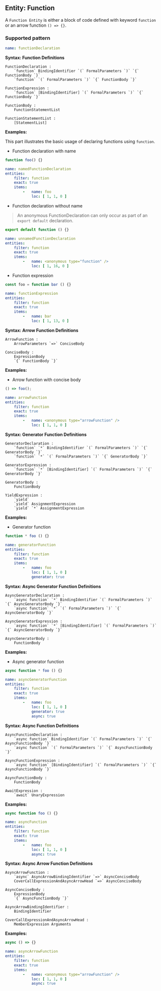 ## Entity: Function

A `Function Entity` is either a block of code defined with keyword `function` or an arrow function `() => {}`.

### Supported pattern

```yaml
name: functionDeclaration
```

**Syntax: Function Definitions**

```text
FunctionDeclaration :
    `function` BindingIdentifier `(` FormalParameters `)` `{` FunctionBody `}`
    `function` `(` FormalParameters `)` `{` FunctionBody `}`

FunctionExpression :
    `function` [BindingIdentifier] `(` FormalParameters `)` `{` FunctionBody `}`

FunctionBody :
    FunctionStatementList

FunctionStatementList :
    [StatementList]
```

**Examples:**

This part illustrates the basic usage of declaring functions using `function`.

* Function declaration with name

```js
function foo() {}
```

```yaml
name: namedFunctionDeclaration
entities:
    filter: function
    exact: true
    items:
        -   name: foo
            loc: [ 1, 1, 0 ]
```

* Function declaration without name

> An anonymous FunctionDeclaration can only occur as part of an `export default` declaration.

```js
export default function () {}
```

```yaml
name: unnamedFunctionDeclaration
entities:
    filter: function
    exact: true
    items:
        -   name: <anonymous type="function" />
            loc: [ 1, 16, 0 ]
```

* Function expression

```js
const foo = function bar () {}
```

```yaml
name: functionExpression
entities:
    filter: function
    exact: true
    items:
        -   name: bar
            loc: [ 1, 13, 0 ]
```

**Syntax: Arrow Function Definitions**

```text
ArrowFunction :
    ArrowParameters `=>` ConciseBody

ConciseBody :
    ExpressionBody
    `{` FunctionBody `}`
```

**Examples:**

* Arrow function with concise body

```js
() => foo();
```

```yaml
name: arrowFunction
entities:
    filter: function
    exact: true
    items:
        -   name: <anonymous type="arrowFunction" />
            loc: [ 1, 1, 0 ]
```

**Syntax: Generator Function Definitions**

```text
GeneratorDeclaration :
    `function` `*` BindingIdentifier `(` FormalParameters `)` `{` GeneratorBody `}`
    `function` `*` `(` FormalParameters `)` `{` GeneratorBody `}`

GeneratorExpression :
    `function` `*` [BindingIdentifier] `(` FormalParameters `)` `{` GeneratorBody `}`

GeneratorBody :
    FunctionBody

YieldExpression :
    `yield`
    `yield` AssignmentExpression
    `yield` `*` AssignmentExpression
```

**Examples:**

* Generator function

```js
function * foo () {}
```

```yaml
name: generatorFunction
entities:
    filter: function
    exact: true
    items:
        -   name: foo
            loc: [ 1, 1, 0 ]
            generator: true
```

**Syntax: Async Generator Function Definitions**

```text
AsyncGeneratorDeclaration :
    `async function` `*` BindingIdentifier `(` FormalParameters `)` `{` AsyncGeneratorBody `}`
    `async function` `*` `(` FormalParameters `)` `{` AsyncGeneratorBody `}`

AsyncGeneratorExpression :
    `async function` `*` [BindingIdentifier] `(` FormalParameters `)` `{` AsyncGeneratorBody `}`

AsyncGeneratorBody :
    FunctionBody
```

**Examples:**

* Async generator function

```js
async function * foo () {}
```

```yaml
name: asyncGeneratorFunction
entities:
    filter: function
    exact: true
    items:
        -   name: foo
            loc: [ 1, 1, 0 ]
            generator: true
            async: true
```

**Syntax: Async Function Definitions**

```text
AsyncFunctionDeclaration :
    `async function` BindingIdentifier `(` FormalParameters `)` `{` AsyncFunctionBody `}`
    `async function` `(` FormalParameters `)` `{` AsyncFunctionBody `}`

AsyncFunctionExpression :
    `async function` [BindingIdentifier] `(` FormalParameters `)` `{` AsyncFunctionBody `}`

AsyncFunctionBody :
    FunctionBody

AwaitExpression :
    `await` UnaryExpression
```

**Examples:**

```js
async function foo () {}
```

```yaml
name: asyncFunction
entities:
    filter: function
    exact: true
    items:
        -   name: foo
            loc: [ 1, 1, 0 ]
            async: true
```

**Syntax: Async Arrow Function Definitions**

```text
AsyncArrowFunction :
    `async` AsyncArrowBindingIdentifier `=>` AsyncConciseBody
    CoverCallExpressionAndAsyncArrowHead `=>` AsyncConciseBody

AsyncConciseBody :
    ExpressionBody
    `{` AsyncFunctionBody `}`

AsyncArrowBindingIdentifier :
    BindingIdentifier

CoverCallExpressionAndAsyncArrowHead :
    MemberExpression Arguments
```

**Examples:**

```js
async () => {}
```

```yaml
name: asyncArrowFunction
entities:
    filter: function
    exact: true
    items:
        -   name: <anonymous type="arrowFunction" />
            loc: [ 1, 1, 0 ]
            async: true
```
